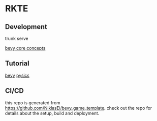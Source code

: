 # RKTE

## Development

trunk serve

[bevy core concepts](https://github.com/bevyengine/bevy/blob/v0.8.1/examples/ecs/ecs_guide.rs#L9)

## Tutorial

[bevy](https://bevy-cheatbook.github.io/tutorial.html)
[pysics](https://rapier.rs/docs/user_guides/bevy_plugin/getting_started_bevy)

## CI/CD

this repo is generated from https://github.com/NiklasEi/bevy_game_template. check out the repo for details about the setup, build and deployment.
